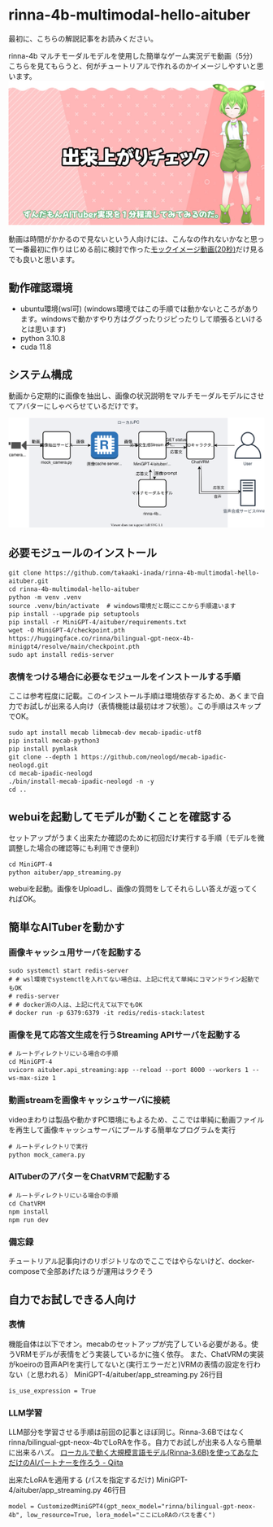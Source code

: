 # rinna-4b-multimodal-hello-aituber

最初に、こちらの解説記事をお読みください。


rinna-4b マルチモーダルモデルを使用した簡単なゲーム実況デモ動画（5分）
こちらを見てもらうと、何がチュートリアルで作れるのかイメージしやすいと思います。
[![rinna-4b マルチモーダルモデルを使用した簡単なゲーム実況デモ動画 (ずんだもんAITuberゲーム実況プロトタイプv0.1)](demo_thumbnail.jpg)](https://www.youtube.com/watch?v=0FU1334TgGM)

動画は時間がかかるので見ないという人向けには、こんなの作れないかなと思って一番最初に作りはじめる前に検討で作った[モックイメージ動画(20秒)](https://twitter.com/dev_inada/status/1686489508005675015)だけ見るでも良いと思います。

## 動作確認環境
- ubuntu環境(wsl可) (windows環境ではこの手順では動かないところがあります。windowsで動かすやり方はググったりジピったりして頑張るといけるとは思います)
- python 3.10.8
- cuda 11.8

## システム構成
動画から定期的に画像を抽出し、画像の状況説明をマルチモーダルモデルにさせてアバターにしゃべらせているだけです。

![](game_distribution_aituber_system_diagram.drawio.svg)

## 必要モジュールのインストール

```
git clone https://github.com/takaaki-inada/rinna-4b-multimodal-hello-aituber.git
cd rinna-4b-multimodal-hello-aituber
python -m venv .venv
source .venv/bin/activate  # windows環境だと既にここから手順違います
pip install --upgrade pip setuptools
pip install -r MiniGPT-4/aituber/requirements.txt
wget -O MiniGPT-4/checkpoint.pth https://huggingface.co/rinna/bilingual-gpt-neox-4b-minigpt4/resolve/main/checkpoint.pth
sudo apt install redis-server
```

### 表情をつける場合に必要なモジュールをインストールする手順
ここは参考程度に記載。このインストール手順は環境依存するため、あくまで自力でお試しが出来る人向け（表情機能は最初はオフ状態）。この手順はスキップでOK。
```
sudo apt install mecab libmecab-dev mecab-ipadic-utf8
pip install mecab-python3
pip install pymlask
git clone --depth 1 https://github.com/neologd/mecab-ipadic-neologd.git
cd mecab-ipadic-neologd
./bin/install-mecab-ipadic-neologd -n -y
cd ..
```

## webuiを起動してモデルが動くことを確認する

セットアップがうまく出来たか確認のために初回だけ実行する手順（モデルを微調整した場合の確認等にも利用でき便利）
```
cd MiniGPT-4
python aituber/app_streaming.py
```
webuiを起動。画像をUploadし、画像の質問をしてそれらしい答えが返ってくればOK。

## 簡単なAITuberを動かす

### 画像キャッシュ用サーバを起動する
```
sudo systemctl start redis-server
# # wsl環境でsystemctlを入れてない場合は、上記に代えて単純にコマンドライン起動でもOK
# redis-server
# # docker派の人は、上記に代えて以下でもOK
# docker run -p 6379:6379 -it redis/redis-stack:latest
```

### 画像を見て応答文生成を行うStreaming APIサーバを起動する

```
# ルートディレクトリにいる場合の手順
cd MiniGPT-4
uvicorn aituber.api_streaming:app --reload --port 8000 --workers 1 --ws-max-size 1
```

### 動画streamを画像キャッシュサーバに接続
videoまわりは製品や動かすPC環境にもよるため、ここでは単純に動画ファイルを再生して画像キャッシュサーバにプールする簡単なプログラムを実行
```
# ルートディレクトリで実行
python mock_camera.py
```

### AITuberのアバターをChatVRMで起動する

```
# ルートディレクトリにいる場合の手順
cd ChatVRM
npm install
npm run dev
```

### 備忘録
チュートリアル記事向けのリポジトリなのでここではやらないけど、docker-composeで全部あげたほうが運用はラクそう

## 自力でお試しできる人向け

### 表情
機能自体は以下でオン。mecabのセットアップが完了している必要がある。使うVRMモデルが表情をどう実装しているかに強く依存。
また、ChatVRMの実装がkoeiroの音声APIを実行してないと(実行エラーだと)VRMの表情の設定を行わない（と思われる）
MiniGPT-4/aituber/app_streaming.py
26行目
```
is_use_expression = True
```

### LLM学習
LLM部分を学習させる手順は前回の記事とほぼ同じ。Rinna-3.6Bではなくrinna/bilingual-gpt-neox-4bでLoRAを作る。自力でお試しが出来る人なら簡単に出来るハズ。
[ローカルで動く大規模言語モデル(Rinna-3.6B)を使ってあなただけのAIパートナーを作ろう - Qiita](https://qiita.com/takaaki_inada/items/9a9c07e85e46ec0e872e)

出来たLoRAを適用する (パスを指定するだけ)
MiniGPT-4/aituber/app_streaming.py
46行目
```
model = CustomizedMiniGPT4(gpt_neox_model="rinna/bilingual-gpt-neox-4b", low_resource=True, lora_model="ここにLoRAのパスを書く")
```
